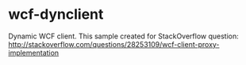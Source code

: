 # wcf-dynclient
Dynamic WCF client.
This sample created for StackOverflow question:
http://stackoverflow.com/questions/28253109/wcf-client-proxy-implementation
